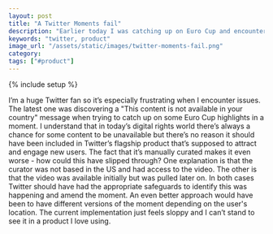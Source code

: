```yaml
---
layout: post
title: "A Twitter Moments fail"
description: "Earlier today I was catching up on Euro Cup and encountered a content not available in your country error message. This is Sloppy and Twitter needs to do a better job with their flagship product."
keywords: "twitter, product"
image_url: "/assets/static/images/twitter-moments-fail.png"
category:
tags: ["#product"]
---
```

{% include setup %}
<div class="right10">
  <amp-img src="{{ IMG_PATH }}twitter-moments-fail.png" alt="Content not available in your country" width="750" height="1334" layout="responsive"></amp-img>
</div>

I’m a huge Twitter fan so it’s especially frustrating when I encounter issues. The latest one was discovering a "This content is not available in your country" message when trying to catch up on some Euro Cup highlights in a moment. I understand that in today’s digital rights world there’s always a chance for some content to be unavailable but there’s no reason it should have been included in Twitter’s flagship product that’s supposed to attract and engage new users. The fact that it’s manually curated makes it even worse - how could this have slipped through? One explanation is that the curator was not based in the US and had access to the video. The other is that the video was available initially but was pulled later on. In both cases Twitter should have had the appropriate safeguards to identify this was happening and amend the moment. An even better approach would have been to have different versions of the moment depending on the user's location. The current implementation just feels sloppy and I can’t stand to see it in a product I love using.
